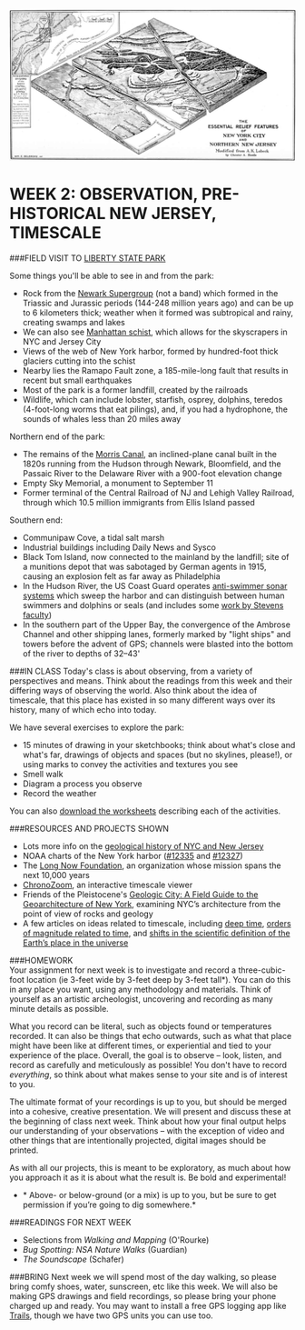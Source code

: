 ![Relief features of NYC and northern NJ](https://raw.githubusercontent.com/jeffThompson/TechnologyAndTheLandscape/master/Images/Week02/ReliefFeaturesOfNYCAndNorthernNJ.jpg)

WEEK 2: OBSERVATION, PRE-HISTORICAL NEW JERSEY, TIMESCALE
====

###FIELD VISIT TO [LIBERTY STATE PARK](https://goo.gl/maps/NcnP3q1A8yy)

Some things you'll be able to see in and from the park:  

* Rock from the [Newark Supergroup](https://en.wikipedia.org/wiki/Newark_Supergroup) (not a band) which formed in the Triassic and Jurassic periods (144-248 million years ago) and can be up to 6 kilometers thick; weather when it formed was subtropical and rainy, creating swamps and lakes  
* We can also see [Manhattan schist](https://en.wikipedia.org/wiki/Manhattan#Bedrock), which allows for the skyscrapers in NYC and Jersey City  
* Views of the web of New York harbor, formed by hundred-foot thick glaciers cutting into the schist  
* Nearby lies the Ramapo Fault zone, a 185-mile-long fault that results in recent but small earthquakes
* Most of the park is a former landfill, created by the railroads
* Wildlife, which can include lobster, starfish, osprey, dolphins, teredos (4-foot-long worms that eat pilings), and, if you had a hydrophone, the sounds of whales less than 20 miles away  

Northern end of the park:

* The remains of the [Morris Canal](https://en.wikipedia.org/wiki/Morris_Canal), an inclined-plane canal built in the 1820s running from the Hudson through Newark, Bloomfield, and the Passaic River to the Delaware River with a 900-foot elevation change  
* Empty Sky Memorial, a monument to September 11  
* Former terminal of the Central Railroad of NJ and Lehigh Valley Railroad, through which 10.5 million immigrants from Ellis Island passed  

Southern end:

* Communipaw Cove, a tidal salt marsh  
* Industrial buildings including Daily News and Sysco  
* Black Tom Island, now connected to the mainland by the landfill; site of a munitions depot that was sabotaged by German agents in 1915, causing an explosion felt as far away as Philadelphia  
* In the Hudson River, the US Coast Guard operates [anti-swimmer sonar systems](http://www.uscg.mil/hq/cg4/cg47/docs/FinalIAS-PEA.pdf) which sweep the harbor and can distinguish between human swimmers and dolphins or seals (and includes some [work by Stevens faculty](http://brian-borowski.com/publications/PassiveAcousticThreatDetection.pdf))  
* In the southern part of the Upper Bay, the convergence of the Ambrose Channel and other shipping lanes, formerly marked by "light ships" and towers before the advent of GPS; channels were blasted into the bottom of the river to depths of 32–43'

###IN CLASS
Today's class is about observing, from a variety of perspectives and means. Think about the readings from this week and their differing ways of observing the world. Also think about the idea of timescale, that this place has existed in so many different ways over its history, many of which echo into today.

We have several exercises to explore the park:

* 15 minutes of drawing in your sketchbooks; think about what's close and what's far, drawings of objects and spaces (but no skylines, please!), or using marks to convey the activities and textures you see  
* Smell walk  
* Diagram a process you observe  
* Record the weather  

You can also [download the worksheets](https://github.com/jeffThompson/TechnologyAndTheLandscape/blob/master/Resources/ObservationWorksheets.pdf) describing each of the activities.

###RESOURCES AND PROJECTS SHOWN  
* Lots more info on the [geological history of NYC and New Jersey](http://www.naturalhistorymag.com/picks-from-the-past/081586/geology-of-new-york-city-and-its-vicinity)
* NOAA charts of the New York harbor ([#12335](http://www.charts.noaa.gov/PDFs/12335.pdf) and [#12327](http://www.charts.noaa.gov/PDFs/12327.pdf))  
* The [Long Now Foundation](http://longnow.org/about), an organization whose mission spans the next 10,000 years  
* [ChronoZoom](http://eps.berkeley.edu/~saekow/chronozoom/launch/index.html), an interactive timescale viewer  
* Friends of the Pleistocene's [Geologic City: A Field Guide to the Geoarchitecture of New York](https://fopnews.wordpress.com/2010/08/05/geologic-city-a-field-guide-to-the-geoarchitecture-of-new-york), examining NYC’s architecture from the point of view of rocks and geology  
* A few articles on ideas related to timescale, including [deep time](https://en.wikipedia.org/wiki/Deep_time), [orders of magnitude related to time](https://en.wikipedia.org/wiki/Orders_of_magnitude_(time)), and [shifts in the scientific definition of the Earth’s place in the universe](https://en.wikipedia.org/wiki/Earth%27s_location_in_the_Universe)  

###HOMEWORK  
Your assignment for next week is to investigate and record a three-cubic-foot location (ie 3-feet wide by 3-feet deep by 3-feet tall*). You can do this in any place you want, using any methodology and materials. Think of yourself as an artistic archeologist, uncovering and recording as many minute details as possible.

What you record can be literal, such as objects found or temperatures recorded. It can also be things that echo outwards, such as what that place might have been like at different times, or experiential and tied to your experience of the place. Overall, the goal is to observe – look, listen, and record as carefully and meticulously as possible! You don't have to record *everything*, so think about what makes sense to your site and is of interest to you.

The ultimate format of your recordings is up to you, but should be merged into a cohesive, creative presentation. We will present and discuss these at the beginning of class next week. Think about how your final output helps our understanding of your observations – with the exception of video and other things that are intentionally projected, digital images should be printed.

As with all our projects, this is meant to be exploratory, as much about how you approach it as it is about what the result is. Be bold and experimental!
  
* \* Above- or below-ground (or a mix) is up to you, but be sure to get permission if you’re going to dig somewhere.*

###READINGS FOR NEXT WEEK   
* Selections from *Walking and Mapping* (O'Rourke)  
* *Bug Spotting: NSA Nature Walks* (Guardian)  
* *The Soundscape* (Schafer)

###BRING 
Next week we will spend most of the day walking, so please bring comfy shoes, water, sunscreen, etc like this week. We will also be making GPS drawings and field recordings, so please bring your phone charged up and ready. You may want to install a free GPS logging app like [Trails](https://trails.io/en), though we have two GPS units you can use too.

